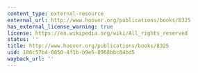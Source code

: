 ```yaml
---
content_type: external-resource
external_url: http://www.hoover.org/publications/books/8325
has_external_license_warning: true
license: https://en.wikipedia.org/wiki/All_rights_reserved
status: ''
title: http://www.hoover.org/publications/books/8325
uid: 186c57b4-0850-4f1b-b9e5-8968bbc84bd5
wayback_url: ''
---
```

